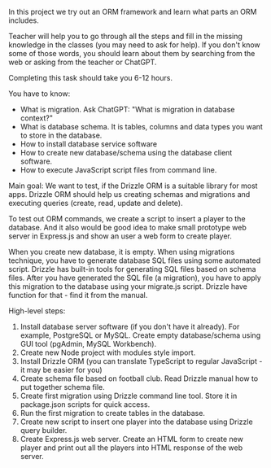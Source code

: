 In this project we try out an ORM framework and learn what parts an ORM includes.

Teacher will help you to go through all the steps and fill in the missing knowledge in the classes (you may need to ask for help).
If you don't know some of those words, you should learn about them by searching from the web or asking from the teacher or ChatGPT.

Completing this task should take you 6-12 hours.

You have to know:
- What is migration. Ask ChatGPT: "What is migration in database context?"
- What is database schema. It is tables, columns and data types you want to store in the database.
- How to install database service software
- How to create new database/schema using the database client software.
- How to execute JavaScript script files from command line.

Main goal:
We want to test, if the Drizzle ORM is a suitable library for most apps.
Drizzle ORM should help us creating schemas and migrations and executing queries (create, read, update and delete).

To test out ORM commands, we create a script to insert a player to the database. And it also would be good idea to make small prototype web server in Express.js and show an user a web form to create player.

When you create new database, it is empty. When using migrations technique, you have to generate database SQL files using some automated script.
Drizzle has built-in tools for generating SQL files based on schema files.
After you have generated the SQL file (a migration), you have to apply this migration to the database using your migrate.js script. Drizzle have function for that - find it from the manual.

High-level steps:
1. Install database server software (if you don't have it already). For example, PostgreSQL or MySQL. Create empty database/schema using GUI tool (pgAdmin, MySQL Workbench).
2. Create new Node project with modules style import. 
3. Install Drizzle ORM (you can translate TypeScript to regular JavaScript - it may be easier for you)
4. Create schema file based on football club. Read Drizzle manual how to put together schema file.
5. Create first migration using Drizzle command line tool. Store it in package.json scripts for quick access.
6. Run the first migration to create tables in the database.
7. Create new script to insert one player into the database using Drizzle query builder.
8. Create Express.js web server. Create an HTML form to create new player and print out all the players into HTML response of the web server.
